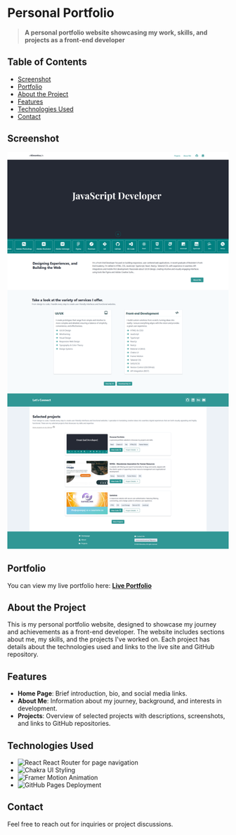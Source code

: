 # Personal Portfolio

> **A personal portfolio website showcasing my work, skills, and projects as a front-end developer**

## Table of Contents

- [Screenshot](#screenshot)
- [Portfolio](#portfolio)
- [About the Project](#about-the-project)
- [Features](#features)
- [Technologies Used](#technologies-used)
- [Contact](#contact)

## Screenshot

![Portfolio Screenshot](/public/screenshot.png)

## Portfolio

You can view my live portfolio here: [**Live Portfolio**](https://klimentina2709.github.io/My-Portfolio/)

## About the Project

This is my personal portfolio website, designed to showcase my journey and achievements as a front-end developer. The website includes sections about me, my skills, and the projects I've worked on. Each project has details about the technologies used and links to the live site and GitHub repository.

## Features

- **Home Page**: Brief introduction, bio, and social media links.
- **About Me**: Information about my journey, background, and interests in development.
- **Projects**: Overview of selected projects with descriptions, screenshots, and links to GitHub repositories.

## Technologies Used

- ![React](https://img.shields.io/badge/Frontend-React-blue?logo=react&logoColor=white) React Router for page navigation
- ![Chakra UI](https://img.shields.io/badge/Chakra%20UI-blueviolet?logo=chakraui&logoColor=white) Styling
- ![Framer Motion](https://img.shields.io/badge/Framer%20Motion-ff69b4?logo=framermotion&logoColor=white) Animation
- ![GitHub Pages](https://img.shields.io/badge/GitHub%20Pages-black?logo=github&logoColor=white) Deployment

## Contact

Feel free to reach out for inquiries or project discussions.
